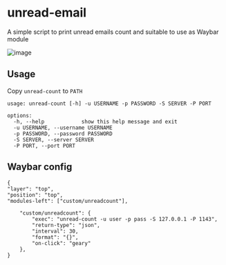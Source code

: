 # unread-email
A simple script to print unread emails count and suitable to use as Waybar module

![image](https://user-images.githubusercontent.com/10193999/161427391-244b302a-5bea-4ed5-88c6-42eace75f568.png)

## Usage
Copy `unread-count` to `PATH`

```
usage: unread-count [-h] -u USERNAME -p PASSWORD -S SERVER -P PORT

options:
  -h, --help            show this help message and exit
  -u USERNAME, --username USERNAME
  -p PASSWORD, --password PASSWORD
  -S SERVER, --server SERVER
  -P PORT, --port PORT

```

## Waybar config
```
{
"layer": "top",
"position": "top", 
"modules-left": ["custom/unreadcount"],

    "custom/unreadcount": {
        "exec": "unread-count -u user -p pass -S 127.0.0.1 -P 1143",
        "return-type": "json",
        "interval": 30,
        "format": "{}",
        "on-click": "geary"
    },
}
```

